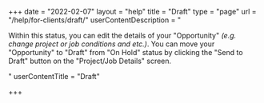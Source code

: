 +++
date = "2022-02-07"
layout = "help"
title = "Draft"
type = "page"
url = "/help/for-clients/draft/"
userContentDescription = "<p>Within this status, you can edit the details of your \"Opportunity\" <em>(e.g. change project or job conditions and etc.)</em>. You can move your \"Opportunity\" to \"Draft\" from \"On Hold\" status by clicking the \"Send to Draft\" button on the \"Project/Job Details\" screen.</p>"
userContentTitle = "Draft"

+++
